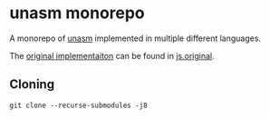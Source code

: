 # unasm monorepo
A monorepo of [unasm](https://esolangs.org/wiki/Unasm) implemented in multiple different languages.

The [original implementaiton](https://github.com/tntgav/unasm) can be found in [js.original](js.original/).

## Cloning
```
git clone --recurse-submodules -j8
```

